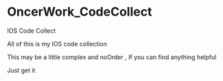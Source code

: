 OncerWork_CodeCollect
=====================

IOS Code  Collect 

All of this is my IOS code collection 

This may be a  little complex and noOrder , If you can find anything helpful 

Just get it 
